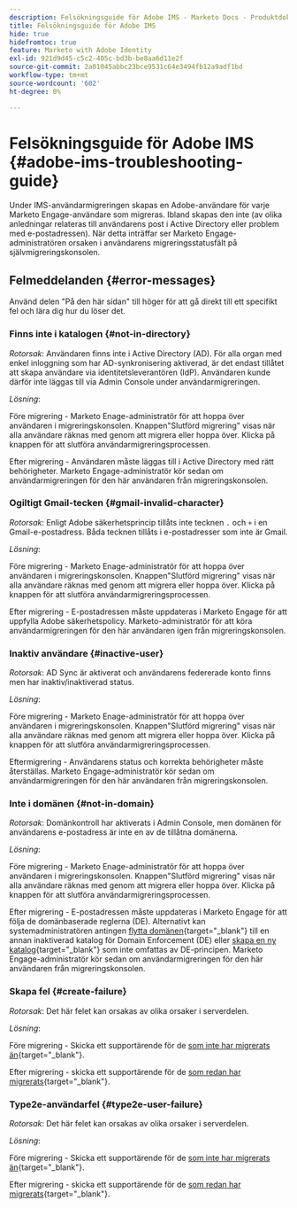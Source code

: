 ```yaml
---
description: Felsökningsguide för Adobe IMS - Marketo Docs - Produktdokumentation
title: Felsökningsguide för Adobe IMS
hide: true
hidefromtoc: true
feature: Marketo with Adobe Identity
exl-id: 921d9d45-c5c2-405c-bd3b-be8aa6d11e2f
source-git-commit: 2a01045abbc23bce9531c64e3494fb12a9adf1bd
workflow-type: tm+mt
source-wordcount: '602'
ht-degree: 0%

---
```


# Felsökningsguide för Adobe IMS {#adobe-ims-troubleshooting-guide}

Under IMS-användarmigreringen skapas en Adobe-användare för varje Marketo Engage-användare som migreras. Ibland skapas den inte (av olika anledningar relateras till användarens post i Active Directory eller problem med e-postadressen). När detta inträffar ser Marketo Engage-administratören orsaken i användarens migreringsstatusfält på självmigreringskonsolen.

## Felmeddelanden {#error-messages}

Använd delen &quot;På den här sidan&quot; till höger för att gå direkt till ett specifikt fel och lära dig hur du löser det.

### Finns inte i katalogen {#not-in-directory}

_Rotorsak_: Användaren finns inte i Active Directory (AD). För alla organ med enkel inloggning som har AD-synkronisering aktiverad, är det endast tillåtet att skapa användare via identitetsleverantören (IdP). Användaren kunde därför inte läggas till via Admin Console under användarmigreringen.

_Lösning_:

Före migrering - Marketo Enage-administratör för att hoppa över användaren i migreringskonsolen. Knappen&quot;Slutförd migrering&quot; visas när alla användare räknas med genom att migrera eller hoppa över. Klicka på knappen för att slutföra användarmigreringsprocessen.

Efter migrering - Användaren måste läggas till i Active Directory med rätt behörigheter. Marketo Engage-administratör kör sedan om användarmigreringen för den här användaren från migreringskonsolen.

### Ogiltigt Gmail-tecken {#gmail-invalid-character}

_Rotorsak_: Enligt Adobe säkerhetsprincip tillåts inte tecknen `.` och `+` i en Gmail-e-postadress. Båda tecknen tillåts i e-postadresser som inte är Gmail.

_Lösning_:

Före migrering - Marketo Enage-administratör för att hoppa över användaren i migreringskonsolen. Knappen&quot;Slutförd migrering&quot; visas när alla användare räknas med genom att migrera eller hoppa över. Klicka på knappen för att slutföra användarmigreringsprocessen.

Efter migrering - E-postadressen måste uppdateras i Marketo Engage för att uppfylla Adobe säkerhetspolicy. Marketo-administratör för att köra användarmigreringen för den här användaren igen från migreringskonsolen.

### Inaktiv användare {#inactive-user}

_Rotorsak_: AD Sync är aktiverat och användarens federerade konto finns men har inaktiv/inaktiverad status.

_Lösning_:

Före migrering - Marketo Enage-administratör för att hoppa över användaren i migreringskonsolen. Knappen&quot;Slutförd migrering&quot; visas när alla användare räknas med genom att migrera eller hoppa över. Klicka på knappen för att slutföra användarmigreringsprocessen.

Eftermigrering - Användarens status och korrekta behörigheter måste återställas. Marketo Engage-administratör kör sedan om användarmigreringen för den här användaren från migreringskonsolen.

### Inte i domänen {#not-in-domain}

_Rotorsak_: Domänkontroll har aktiverats i Admin Console, men domänen för användarens e-postadress är inte en av de tillåtna domänerna.

_Lösning_:

Före migrering - Marketo Enage-administratör för att hoppa över användaren i migreringskonsolen. Knappen&quot;Slutförd migrering&quot; visas när alla användare räknas med genom att migrera eller hoppa över. Klicka på knappen för att slutföra användarmigreringsprocessen.

Efter migrering - E-postadressen måste uppdateras i Marketo Engage för att följa de domänbaserade reglerna (DE). Alternativt kan systemadministratören antingen [flytta domänen](https://helpx.adobe.com/enterprise/using/manage-domains-directories.html#move-domains-across-directories){target="_blank"} till en annan inaktiverad katalog för Domain Enforcement (DE) eller [skapa en ny katalog](https://helpx.adobe.com/enterprise/using/set-up-identity.html){target="_blank"} som inte omfattas av DE-principen. Marketo Engage-administratör kör sedan om användarmigreringen för den här användaren från migreringskonsolen.

### Skapa fel {#create-failure}

_Rotorsak_: Det här felet kan orsakas av olika orsaker i serverdelen.

_Lösning_:

Före migrering - Skicka ett supportärende för de [som inte har migrerats än](https://nation.marketo.com/t5/support/ct-p/Support){target="_blank"}.

Efter migrering - skicka ett supportärende för de [som redan har migrerats](https://experienceleague.adobe.com/home?support-tab=home#support){target="_blank"}.

### Type2e-användarfel {#type2e-user-failure}

_Rotorsak_: Det här felet kan orsakas av olika orsaker i serverdelen.

_Lösning_:

Före migrering - Skicka ett supportärende för de [som inte har migrerats än](https://nation.marketo.com/t5/support/ct-p/Support){target="_blank"}.

Efter migrering - skicka ett supportärende för de [som redan har migrerats](https://experienceleague.adobe.com/home?support-tab=home#support){target="_blank"}.
